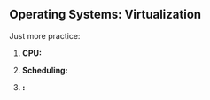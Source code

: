 
## Operating Systems: Virtualization 

Just more practice:

1.  **CPU:** 
2.  **Scheduling:**
    
3.  **:** 

